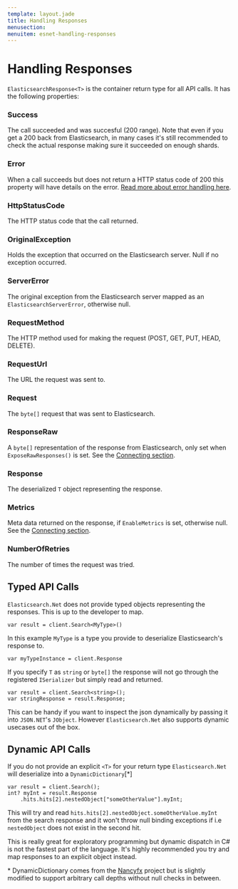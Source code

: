 ```yaml
---
template: layout.jade
title: Handling Responses
menusection: 
menuitem: esnet-handling-responses
---
```


# Handling Responses

`ElasticsearchResponse<T>` is the container return type for all API calls. It has the following properties:

### Success
The call succeeded and was succesful (200 range). 
Note that even if you get a 200 back from Elasticsearch, in many cases it's still recommended 
to check the actual response making sure it succeeded on enough shards.

### Error
When a call succeeds but does not return a HTTP status code of 200 this property will have details on the error.
[Read more about error handling here](/elasticsearch-net/errors.html).
### HttpStatusCode
The HTTP status code that the call returned.

### OriginalException
Holds the exception that occurred on the Elasticsearch server.  Null if no exception occurred.

### ServerError
The original exception from the Elasticsearch server mapped as an `ElasticsearchServerError`, otherwise null.

### RequestMethod
The HTTP method used for making the request (POST, GET, PUT, HEAD, DELETE).

### RequestUrl
The URL the request was sent to.

### Request 
The `byte[]` request that was sent to Elasticsearch.

### ResponseRaw 
A `byte[]` representation of the response from Elasticsearch, only set when `ExposeRawResponses()` is set. 
See the [Connecting section](/elasticearch-net/connecting.html).

### Response
The deserialized `T` object representing the response.

### Metrics
Meta data returned on the response, if `EnableMetrics` is set, otherwise null.  See the [Connecting section](/elasticearch-net/connecting.html).

### NumberOfRetries
The number of times the request was tried.

## Typed API Calls

`Elasticsearch.Net` does not provide typed objects representing the responses. This is up to the developer to map. 

    var result = client.Search<MyType>()

In this example `MyType` is a type you provide to deserialize Elasticsearch's response to. 

    var myTypeInstance = client.Response

If you specify `T` as `string` or `byte[]` the response will not go through the registered `ISerializer` but simply read and returned.

    var result = client.Search<string>();
    var stringResponse = result.Response;

This can be handy if you want to inspect the json dynamically by passing it into `JSON.NET`'s `JObject`. However `Elasticsearch.Net` also 
supports dynamic usecases out of the box.

## Dynamic API Calls

If you do not provide an explicit `<T>` for your return type `Elasticsearch.Net` will deserialize into a `DynamicDictionary`[\*]

    var result = client.Search();
    int? myInt = result.Response
        .hits.hits[2].nestedObject["someOtherValue"].myInt;

This will try and read `hits.hits[2].nestedObject.someOtherValue.myInt` from the search response and it won't throw null binding exceptions if i.e `nestedObject` does not exist in the second hit. 

This is really great for exploratory programming but dynamic dispatch in C# is not the fastest part of the language. It's highly recommended you try and map 
responses to an explicit object instead.

\* DynamicDictionary comes from the [Nancyfx](http://nancyfx.org/) project but is slightly modified to support arbitrary call depths without null checks in between.
